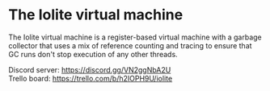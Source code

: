 # The Iolite virtual machine

The Iolite virtual machine is a register-based virtual machine with a garbage collector that uses a mix of reference counting and tracing to ensure that GC runs don't stop execution of any other threads.  

Discord server: https://discord.gg/VN2ggNbA2U  
Trello board: https://trello.com/b/h2IOPH9U/iolite
